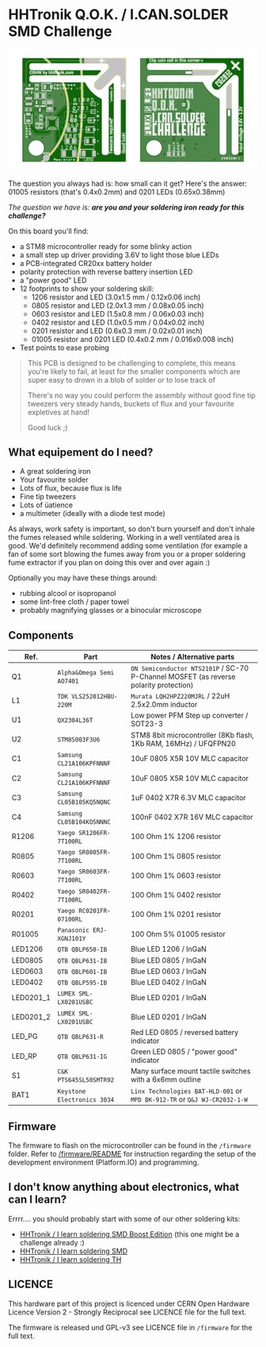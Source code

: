 HHTronik Q.O.K. / I.CAN.SOLDER SMD Challenge
============================================

![HHTronik Q.O.K. / I.CAN.SOLDER Challenge Q.O.K PCB rendering](./assets/pcb-rendering.png)

The question you always had is: how small can it get? Here's the answer: 01005 resistors (that's 0.4x0.2mm) and 0201 LEDs (0.65x0.38mm)

*The question we have is: __are you and your soldering iron ready for this challenge?__*


On this board you'll find:

- a STM8 microcontroller ready for some blinky action
- a small step up driver providing 3.6V to light those blue LEDs
- a PCB-integrated CR20xx battery holder
- polarity protection with reverse battery insertion LED
- a "power good" LED
- 12 footprints to show your soldering skill:
	- 1206 resistor and LED (3.0x1.5 mm / 0.12x0.06 inch)
	- 0805 resistor and LED (2.0x1.3 mm / 0.08x0.05 inch)
	- 0603 resistor and LED (1.5x0.8 mm / 0.06x0.03 inch)
	- 0402 resistor and LED (1.0x0.5 mm / 0.04x0.02 inch)
	- 0201 resistor and LED (0.6x0.3 mm / 0.02x0.01 inch)
	- 01005 resistor and 0201 LED (0.4x0.2 mm / 0.016x0.008 inch)
- Test points to ease probing

>
> This PCB is designed to be challenging to complete, this means you're
> likely to fail, at least for the smaller components which are super easy
> to drown in a blob of solder or to lose track of
>
> There's no way you could perform the assembly without good fine tip tweezers
> very steady hands, buckets of flux and your favourite expletives at hand!
>
> Good luck ;)
>

What equipement do I need?
--------------------------

- A great soldering iron
- Your favourite solder
- Lots of flux, because flux is life
- Fine tip tweezers
- Lots of üatience
- a multimeter (ideally with a diode test mode)

As always, work safety is important, so don't burn yourself and don't inhale the fumes released while soldering. Working in a well ventilated area is good. We'd definitely recommend adding some ventilation (for example a fan of some sort blowing the fumes away from you or a proper soldering fume extractor if you plan on doing this over and over again :)

Optionally you may have these things around:

- rubbing alcool or isopropanol
- some lint-free cloth / paper towel
- probably magnifying glasses or a binocular microscope

Components
----------

| Ref.      | Part                        | Notes / Alternative parts  |
| --------- | --------------------------- | -------------------------- |
| Q1        | `Alpha&Omega Semi AO7401`   | `ON Semiconductor NTS2101P` / SC-70 P-Channel MOSFET (as reverse polarity protection)
| L1        | `TDK VLS252012HBU-220M`     | `Murata LQH2HPZ220MJRL` / 22uH 2.5x2.0mm inductor
| U1        | `QX2304L36T`                | Low power PFM Step up converter / SOT23-3
| U2        | `STM8S003F3U6`              | STM8 8bit microcontroller (8Kb flash, 1Kb RAM, 16MHz) / UFQFPN20
| C1        | `Samsung CL21A106KPFNNNF`   | 10uF 0805 X5R 10V MLC capacitor
| C2        | `Samsung CL21A106KPFNNNF`   | 10uF 0805 X5R 10V MLC capacitor
| C3        | `Samsung CL05B105KQ5NQNC`   | 1uF 0402 X7R 6.3V MLC capacitor
| C4        | `Samsung CL05B104KO5NNNC`   | 100nF 0402 X7R 16V MLC capacitor
| R1206     | `Yaego SR1206FR-7T100RL`    | 100 Ohm 1% 1206 resistor
| R0805     | `Yaego SR0805FR-7T100RL`    | 100 Ohm 1% 0805 resistor
| R0603     | `Yaego SR0603FR-7T100RL`    | 100 Ohm 1% 0603 resistor
| R0402     | `Yaego SR0402FR-7T100RL`    | 100 Ohm 1% 0402 resistor
| R0201     | `Yaego RC0201FR-07100RL`    | 100 Ohm 1% 0201 resistor
| R01005    | `Panasonic ERJ-XGNJ101Y`    | 100 Ohm 5% 01005 resistor
| LED1206   | `QTB QBLP650-IB`            | Blue LED 1206 / InGaN
| LED0805   | `QTB QBLP631-IB`            | Blue LED 0805 / InGaN
| LED0603   | `QTB QBLP601-IB`            | Blue LED 0603 / InGaN
| LED0402   | `QTB QBLP595-IB`            | Blue LED 0402 / InGaN
| LED0201_1 | `LUMEX SML-LX0201USBC`      | Blue LED 0201 / InGaN
| LED0201_2 | `LUMEX SML-LX0201USBC`      | Blue LED 0201 / InGaN
| LED_PG    | `QTB QBLP631-R`             | Red LED 0805 / reversed battery indicator
| LED_RP    | `QTB QBLP631-IG`            | Green LED 0805 / "power good" indicator
| S1        | `C&K PTS645SL50SMTR92`      | Many surface mount tactile switches with a 6x6mm outline
| BAT1      | `Keystone Electronics 3034` | `Linx Technologies BAT-HLD-001` or `MPD BK-912-TR` or `Q&J WJ-CR2032-1-W`

Firmware
--------

The firmware to flash on the microcontroller can be found in the `/firmware` folder. 
Refer to [/firmware/README](./firmware/) for instruction regarding the setup of the development environment (Platform.IO) and programming.

I don't know anything about electronics, what can I learn?
----------------------------------------------------------

Errrr.... you should probably start with some of our other soldering kits:

- [HHTronik / I learn soldering SMD Boost Edition](https://github.com/hhtronik/qok-i-learn-soldering-smd-boost) (this one might be a challenge already :)
- [HHTronik / I learn soldering SMD](https://github.com/hhtronik/qok-i-learn-soldering-smd)
- [HHTronik / I learn soldering TH](https://github.com/hhtronik/qok-i-learn-soldering-th)



LICENCE
-------

This hardware part of this project is licenced under CERN Open Hardware Licence Version 2 - Strongly Reciprocal see LICENCE file for the full text.

The firmware is released und GPL-v3 see LICENCE file in `/firmware` for the full text.